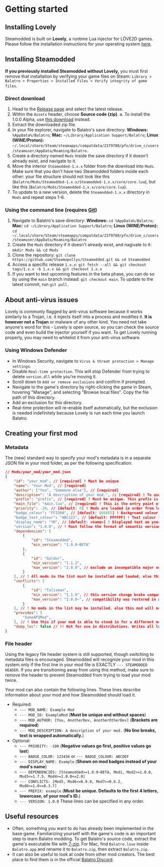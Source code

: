 # Getting started
## Installing Lovely
Steamodded is built on **Lovely**, a runtime Lua injector for LÖVE2D games. Please follow the installation instructions for your operating system [here](https://github.com/ethangreen-dev/lovely-injector).

## Installing Steamodded
**If you previously installed Steamodded without Lovely,** you must first remove that installation by verifying your game files on Steam: `Library > Balatro > Properties > Installed Files > Verify integrity of game files`.

### Direct download
1. Head to the [Release page](https://github.com/Steamopollys/Steamodded/releases) and select the latest release.
2. Within the `Assets` header, choose **Source code (zip)**.
	a. To install the 1.0.0 Alpha, use [this download](https://github.com/Steamopollys/Steamodded/archive/refs/heads/main.zip) instead.
3. Extract the downloaded zip file.
4. In your file explorer, navigate to Balatro's save directory: **Windows:** `%AppData%/Balatro`; **Mac:** `~/Library/Application Support/Balatro`; **Linux (WINE/Proton):** `~/.local/share/Steam/steamapps/compatdata/2379780/pfx/drive_c/users/steamuser/AppData/Roaming/Balatro`.
5. Create a directory named `Mods` inside the save directory if it doesn't already exist, and navigate to it.
6. Move the interior `Steamodded-1.x.x` folder from the download into `Mods`. Make sure that you don't have two Steamodded folders inside each other: your file structure should not look like this (`Balatro/Mods/Steamodded-1.x.x/Steamodded-1.x.x/core/core.lua`), but like this (`Balatro/Mods/Steamodded-1.x.x/core/core.lua`).
7. To update to a new version, delete the `Steamodded-1.x.x` directory in `Mods` and repeat steps 1-6.

### Using the command line (requires [Git](https://git-scm.com/downloads))
1. Navigate to Balatro's save directory: **Windows:** `cd %AppData%/Balatro`; **Mac:** `cd ~/Library/Application Support/Balatro`; **Linux (WINE/Proton):** `cd ~/.local/share/Steam/steamapps/compatdata/2379780/pfx/drive_c/users/steamuser/AppData/Roaming/Balatro`
2. Create the `Mods` directory if it doesn't already exist, and nagivate to it: `mkdir Mods && cd Mods`
3. Clone the repository: `git clone https://github.com/Steamopollys/Steamodded.git && cd Steamodded`
4. Access a specific release `1.x.x`: `git fetch --all && git checkout tags/1.x.x -b 1.x.x && git checkout 1.x.x`
5. If you want to test upcoming features in the beta phase, you can do so by using the `main` branch instead: `git checkout main`. To update to the latest commit, run `git pull`.

## About anti-virus issues
Lovely is commonly flagged by anti-virus software because it works similarly to a Trojan, i.e. it injects itself into a process and modifies it. **It is however not a Trojan** or malware of any other kind. You need not take anyone's word for this - Lovely is open source, so you can check the source code and even build the injector yourself if you want. To get Lovely running properly, you may need to whitelist it from your anti-virus software.
### Using Windows Defender
- In Windows Security, navigate to `Virus & threat protection > Manage settings`.
- Disable `Real-time protection`. This will stop Defender from trying to delete `version.dll` while you're moving it.
- Scroll down to `Add or remove exclusions` and confirm if prompted.
- Navigate to the game's directory by right-clicking the game in Steam, hovering "Manage", and selecting "Browse local files". Copy the file path of this directory.
- Add an exclusion for this directory.
- Real-time protection will re-enable itself automatically, but the exclusion is needed indefinitely because Lovely is run each time you launch Balatro.

## Creating your first mod
### Metadata
The (new) standard way to specify your mod's metadata is in a separate JSON file in your mod folder, as per the following specification:
```json
// Mods/your_mod/your_mod.json
{
    "id": "your_mod", // [required] ! Must be unique
    "name": "Your Mod", // [required]
    "author": ["You", "Someone else"], // [required]
    "description": "A description of your mod.", // [required] ! To use more advanced typesetting, specify your description as a localization entry at G.localization.descriptions.Mod[id]
	"prefix": "prefix", // [required] ! Must be unique. This prefix is added to the keys of all objects your mod registers. UNLIKE LEGACY HEADERS, THERE IS NO DEFAULT VALUE.
	"main_file": "main.lua", // [required] ! This is the entry point of your mod. The specified file (including .lua extension) will be executed when your mod is loaded.
	"priority": -20, // [default: 0] ! Mods are loaded in order from lowest to highest priority value.
    "badge_colour": "FF230A", // [default: 666665] ! Background colour for your mod badge. Must be a valid hex color with 6 or 8 digits (RRGGBB or RRGGBBAA)
	"badge_text_colour": "ABC123", // [default: FFFFFF] ! Text colour for your mod badge.
	"display_name": "YM", // [default: <name>] ! Displayed text on your mod badge.
    "version": "1.0.0", // ! Must follow the format of semantic versioning
    "dependencies": [
        {
            "id": "Steamodded",
            "min_version": "1.0.0~BETA"
        }, 
		{
			"id": "Galdur",
			"min_version": "1.1.2",
			"max_version": "2.0.0", // exclude an incompatible major version
		}
    ], // ! All mods in the list must be installed and loaded, else this mod will not load.
	"conflicts": [
		{
			"id": "Talisman",
			"min_version": "1.1.0", // this version change broke compatibility with your mod
			"max_version": "2.0.0~", // compatibility was restored in a major version change
		}
	], // ! No mods in the list may be installed, else this mod will not load.
	"provides": [
		"SomeAPIMod",
	], // ! Use this if your mod is able to stand in for a different mod and fulfill dependencies on it. This allows the usage of a different ID so both mods can coexist.
	"dump_loc": false // !! Not for use in distributions. Writes all localization changes made on startup to a file, for conversion from a legacy system.
}
```
### File header
Using the legacy file header system is still supported, though switching to metadata files is encouraged. Steamodded will recognize your mod in this system only if the first line in your mod file is EXACTLY `--- STEAMODDED HEADER`. If you are transitioning away from using this method, make sure to remove the header to prevent Steamodded from trying to load your mod twice.

Your mod can also contain the following lines. These lines describe information about your mod and how Steamodded should load it.
- Required:
	- `--- MOD_NAME: Example Mod`
	- `--- MOD_ID: ExampleMod` (**Must be unique and without spaces**)
	- `--- MOD_AUTHOR: [You, AnotherDev, AnotherOtherDev]` (**Brackets are required**)
	- `--- MOD_DESCRIPTION: A description of your mod.` (**No line breaks, text is wrapped automatically.**)
- Optional:
	- `--- PRIORITY: -100` (**Negative values go first, positive values go last**)
	- `--- BADGE_COLOR: 123456` or `--- BADGE_COLOUR: ABCDEF`
	- `--- DISPLAY_NAME: Example` (**Shown on mod badges instead of your mod's name**)
	- `--- DEPENDENCIES: [Steamodded>=1.0.0~BETA, Mod1, Mod2>=1.0.0, Mod3<=1.7.5, Mod4>=1.0.0<=2.0]`
	- `--- CONFLICTS: [Mod5, Mod6<=0.9.9, Mod7>=0.6.2, Mod8<=1.0>=0.3.7]`
	- `--- PREFIX: example` (**Must be unique. Defaults to the first 4 letters, lowercase, of your mod's ID.**)
	- `--- VERSION: 1.0.0`
These lines can be specified in any order.

## Useful resources
- Often, something you want to do has already been implemented in the base game. Familiarizing yourself with the game's code is an important step to learn Balatro modding. To get Balatro's source code, extract the game's executable file with [7-zip](https://www.7-zip.org/). For Mac, find `Balatro.love` inside `Balatro.app` and rename it to `Balatro.zip`, then extract `Balatro.zip`.
- It can also be useful to look at code from other mod creators. The best place to find them is in the official [Balatro Discord](https://discord.gg/balatro).
